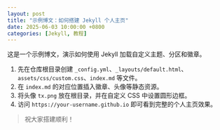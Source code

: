 ```yaml
---
layout: post
title: "示例博文：如何搭建 Jekyll 个人主页"
date: 2025-06-03 10:00:00 +0800
categories: [Jekyll, 教程]
---
```


这是一个示例博文，演示如何使用 Jekyll 加载自定义主题、分区和徽章。

1. 先在仓库根目录创建 `_config.yml`、`_layouts/default.html`、`assets/css/custom.css`、`index.md` 等文件。
2. 在 `index.md` 的对应位置插入徽章、头像等静态资源。
3. 将头像 `tx.png` 放在根目录，并在自定义 CSS 中设置圆形边框。
4. 访问 `https://your-username.github.io` 即可看到完整的个人主页效果。

> 祝大家搭建顺利！
